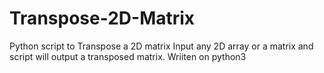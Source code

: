 # Transpose-2D-Matrix
Python script to Transpose a 2D matrix
Input any 2D array or a matrix and script will output a transposed matrix.
Wriiten on python3
